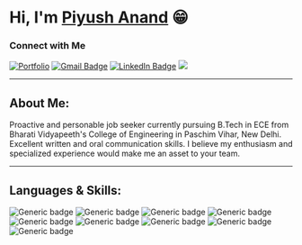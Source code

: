 # Hi, I'm [Piyush Anand](https://www.piyushanand.in) 😁

### Connect with Me
[![Portfolio](https://img.shields.io/badge/Portfolio-Piyush%20Anand-blue?style=flat&logo=azure-artifacts)](https://creatorpiyush.github.io)
[![Gmail Badge](https://img.shields.io/badge/-Mail%20Me-%23D44638?style=flat&logo=Gmail&logoColor=white)](mailto:piyushanand.1221@gmail.com)
[![LinkedIn Badge](https://img.shields.io/badge/-Connect%20with%20Me-%230077B5?style=flat&logo=Linkedin&logoColor=white)](https://www.linkedin.com/in/piyush-anand-7394ab1a0/)
[![](https://img.shields.io/badge/-My%20Resume-%230077B5?style=flat&color=red&logoColor=white)](https://github.com/creatorpiyush/creatorpiyush/blob/master/Piyush_Resume.pdf)

<hr>

## About Me:

Proactive and personable job seeker currently pursuing B.Tech in ECE from Bharati Vidyapeeth's College of Engineering in Paschim Vihar, New Delhi. Excellent written and oral communication skills. I believe my enthusiasm and specialized experience would make me an asset to your team.

<hr>

## Languages & Skills:

![Generic badge](https://img.shields.io/badge/-JAVA-orange.svg)
![Generic badge](https://img.shields.io/badge/-JavaScript-yellow.svg)
![Generic badge](https://img.shields.io/badge/-HTML5-red.svg)
![Generic badge](https://img.shields.io/badge/-CSS3-lightblue.svg)
![Generic badge](https://img.shields.io/badge/-MySQL-blue.svg)
![Generic badge](https://img.shields.io/badge/-Mongodb-green.svg)
![Generic badge](https://img.shields.io/badge/-Python-blue.svg)
![Generic badge](https://img.shields.io/badge/-Machine%20Learning-yellow.svg)
![Generic badge](https://img.shields.io/badge/-Deep%20Learning-orange.svg)
